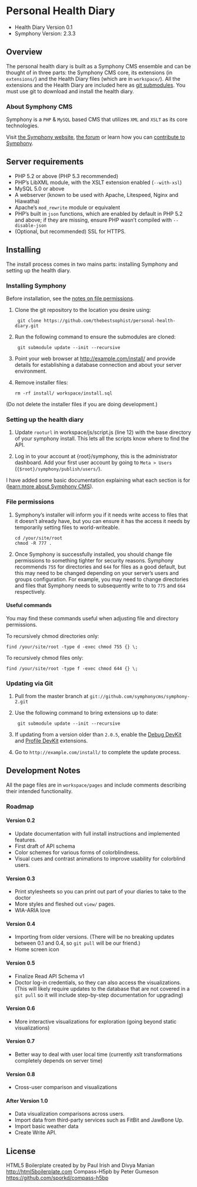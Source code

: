 # Personal Health Diary

- Health Diary Version 0.1
- Symphony Version: 2.3.3

## Overview

The personal health diary is built as a Symphony CMS ensemble and can be thought of in three parts: the Symphony CMS core, its extensions (in `extensions/`) and the Health Diary files (which are in `workspace/`). All the extensions and the Health Diary are included here as [git submodules](http://git-scm.com/book/en/Git-Tools-Submodules). You must use git to download and install the health diary.

### About Symphony CMS

Symphony is a `PHP` & `MySQL` based CMS that utilizes `XML` and `XSLT` as its core technologies.

Visit [the Symphony website](http://getsymphony.com/), [the forum](http://getsymphony.com/discuss/) or learn how you can [contribute to Symphony](https://github.com/symphonycms/symphony-2/wiki/Contributing-to-Symphony).

## Server requirements

- PHP 5.2 or above (PHP 5.3 recommended)
- PHP’s LibXML module, with the XSLT extension enabled (`--with-xsl`)
- MySQL 5.0 or above
- A webserver (known to be used with Apache, Litespeed, Nginx and Hiawatha)
- Apache’s `mod_rewrite` module or equivalent
- PHP’s built in `json` functions, which are enabled by default in PHP 5.2 and above; if they are missing, ensure PHP wasn’t compiled with `--disable-json`
- (Optional, but recommended) SSL for HTTPS.

## Installing

The install process comes in two mains parts: installing Symphony and setting up the health diary.

### Installing Symphony

Before installation, see the [notes on file permissions](#file-permissions).

1. Clone the git repository to the location you desire using:

		git clone https://github.com/thebestsophist/personal-health-diary.git

1. Run the following command to ensure the submodules are cloned:

		git submodule update --init --recursive

1. Point your web browser at <http://example.com/install/> and provide
details for establishing a database connection and about your server environment.

1. Remove installer files:

	`rm -rf install/ workspace/install.sql`

(Do not delete the installer files if you are doing development.)

### Setting up the health diary

1. Update `rooturl` in workspace/js/script.js (line 12) with the base directory of your symphony install. This lets all the scripts know where to find the API.

1. Log in to your account at {root}/symphony, this is the administrator dashboard. Add your first user account by going to `Meta > Users` (`{$root}/symphony/publish/users/`).

I have added some basic documentation explaining what each section is for ([learn more about Symphony CMS](getsymphony.com/explore)).

### File permissions

1. Symphony’s installer will inform you if it needs write access to files that it doesn’t already have, but you can ensure it has the access it needs by temporarily setting files to world-writeable.

	`cd /your/site/root`  
	`chmod -R 777 .`

1. Once Symphony is successfully installed, you should change file permissions to something tighter for security reasons. Symphony recommends `755` for directories and `644` for files as a good default, but this may need to be changed depending on your server’s users and groups configuration. For example, you may need to change directories and files that Symphony needs to subsequently write to to `775` and `664` respectively.

#### Useful commands

You may find these commands useful when adjusting file and directory permissions.

To recursively chmod directories only:

	find /your/site/root -type d -exec chmod 755 {} \;

To recursively chmod files only:

	find /your/site/root -type f -exec chmod 644 {} \;

### Updating via Git

1. Pull from the master branch at `git://github.com/symphonycms/symphony-2.git`

1. Use the following command to bring extensions up to date:

		git submodule update --init --recursive

1. If updating from a version older than `2.0.5`, enable the [Debug DevKit](http://github.com/symphonycms/debugdevkit/tree/master) and [Profile DevKit](http://github.com/symphonycms/profiledevkit/tree/master) extensions.

1. Go to `http://example.com/install/` to complete the update process.

## Development Notes

All the page files are in `workspace/pages` and include comments describing their intended functionality.

### Roadmap

#### Version 0.2
- Update documentation with full install instructions and implemented features.
- First draft of API schema
- Color schemes for various forms of colorblindness.
- Visual cues and contrast animations to improve usability for colorblind users.

#### Version 0.3
- Print stylesheets so you can print out part of your diaries to take to the doctor
- More styles and fleshed out `view/` pages.
- WIA-ARIA love

#### Version 0.4
- Importing from older versions. (There will be no breaking updates between 0.1 and 0.4, so `git pull` will be our friend.)
- Home screen icon

#### Version 0.5
- Finalize Read API Schema v1
- Doctor log-in credentials, so they can also access the visualizations. (This will likely require updates to the database that are not covered in a `git pull` so it will include step-by-step documentation for upgrading)

#### Version 0.6
- More interactive visualizations for exploration (going beyond static visualizations)

#### Version 0.7
- Better way to deal with user local time (currently xslt transformations completely depends on server time)

#### Version 0.8
- Cross-user comparison and visualizations

#### After Version 1.0
- Data visualization comparisons across users.
- Import data from third-party services such as FitBit and JawBone Up.
- Import basic weather data 
- Create Write API.

## License
HTML5 Boilerplate created by by Paul Irish and Divya Manian http://html5boilerplate.com
Compass-H5pb by Peter Gumeson https://github.com/sporkd/compass-h5bp


